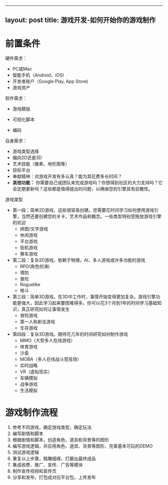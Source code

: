 ---
layout: post 
title: 游戏开发-如何开始你的游戏制作
----

# 前置条件

硬件需求：

- PC或Mac
- 智能手机（Android，iOS)
- 开发者账户（Google Play, App Store)
- 游戏资产



软件需求：

- 游戏模版

- 可视化脚本

- 编码

  

自身需求：

- 游戏类型选择
- 偏向2D还是3D
- 艺术技能（像素、地形图等）
- 目标平台
- 奉献精神：对游戏开发有多认真？能为其花费多长时间？
- **其他功能：**  你需要自己或团队来完成游戏吗？你想得到社区的大力支持吗？它会定期更新吗？这些都是值得提出的问题，以确保您的引擎具有前瞻性。

游戏类型

- 第一段：简单2D游戏，这些很容易创建。您需要花时间学习如何使用游戏引擎，当然还要创建您的关卡，艺术作品和概念。一些类型特别受拖放游戏引擎的欢迎
  - 拼图/文字游戏
  - 休闲游戏
  - 平台游戏
  - 街机游戏
  - 赛车游戏
- 第二段：复杂2D游戏，依赖于物理，AI，多人游戏或许多功能的游戏
  - RPG(角色扮演)
  - 塔防
  - 冒险
  - Roguelike
  - 格斗
- 第三段：简单3D游戏。在3D中工作时，事情开始变得更加复杂。游戏引擎功能更强大，因此学习起来要困难得多。你可以花3个月到1年的时间学习基础知识，真正研究如何让事情发生
  - 冒险游戏
  - 第一人称射击游戏
  - 生存游戏
- 第四段：复杂3D游戏。期待花几年的时间研究如何制作游戏
  - MMO（大型多人在线游戏）
  - 体育游戏
  - 沙盒
  - MOBA（多人在线战斗竞技场）
  - 实时战略
  - VR（虚拟现实）
  - 车辆模拟
  - 战争游戏
  - 生活模拟

# 游戏制作流程

1. 参考不同游戏，确定游戏类型，确定玩法
2. 编写剧情和脚本
3. 根据剧情和脚本，创造角色、道具和背景等的图形
4. 编写游戏逻辑，并应用角色、道具、背景等图形，完善基本可玩的DEMO
5. 测试游戏逻辑
6. 重复以上步骤，精雕细琢，打磨出最终成品
7. 集成收费、推广、宣传、广告等模块
8. 制作宣传视频和宣传页
9. 分享和发布，打包成对应平台包，上传发布

